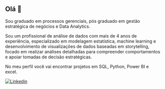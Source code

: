 ## Olá 👋

Sou graduado em processos gerenciais, pós graduado em gestão estratégica de negócios e Data Analytics. 

Sou um profissional de análise de dados com mais de 4 anos de experiência, especializado em
modelagem estatística, machine learning e desenvolvimento de visualizações de
dados baseadas em storytelling, focado em realizar análises detalhadas para
compreender comportamentos e apoiar tomadas de decisão estratégicas.

No meu perfil você vai encontrar projetos em SQL, Python, Power BI e excel.


[![Linkedin](https://img.shields.io/badge/LinkedIn-0077B5?style=for-the-badge&logo=linkedin&logoColor=white)](https://www.linkedin.com/in/igor-torves-0aa146142)

